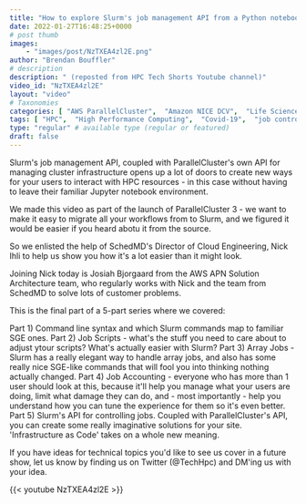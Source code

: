 ```yaml
---
title: "How to explore Slurm's job management API from a Python notebook - (Part 5)"
date: 2022-01-27T16:48:25+0000
# post thumb
images:
    - "images/post/NzTXEA4zl2E.png"
author: "Brendan Bouffler"
# description
description: " (reposted from HPC Tech Shorts Youtube channel)"
video_id: "NzTXEA4zl2E"
layout: "video"
# Taxonomies
categories: [ "AWS ParallelCluster",  "Amazon NICE DCV",  "Life Sciences", ]
tags: [ "HPC",  "High Performance Computing",  "Covid-19",  "job control",  "CPUs",  "API",  "Schedulers",  "Storage",  "EC2",  "DCV",  "GPUs",  "Lustre",  "ParallelCluster",  "vizualization",  "SGE",  "virtualization",  "Slurm",  "techshorts", ]
type: "regular" # available type (regular or featured)
draft: false
---
```


Slurm's job management API, coupled with ParallelCluster's own API for managing cluster infrastructure opens up a lot of doors to create new ways for your users to interact with HPC resources - in this case without having to leave their familiar Jupyter notebook environment.

We made this video as part of the launch of ParallelCluster 3 - we want to make it easy to migrate all your workflows from to Slurm, and we figured it would be easier if you heard abotu it from the source.

So we enlisted the help of SchedMD's Director of Cloud Engineering, Nick Ihli to help us show you how it's a lot easier than it might look.

Joining Nick today is Josiah Bjorgaard from the AWS APN Solution Architecture team, who regularly works with Nick and the team from SchedMD to solve lots of customer problems.

This is the final part of a 5-part series where we covered: 

Part 1) Command line syntax and which Slurm commands map to  familiar SGE ones.
Part 2) Job Scripts - what's the stuff you need to care about to adjust ytour scripts? What's actually easier with Slurm?
Part 3) Array Jobs - Slurm has a really elegant way to handle array jobs, and also has some really nice SGE-like commands that will fool you into thinking nothing actually changed.
Part 4) Job Accounting - everyone who has more than 1 user should look at this, because it'll help you manage what your users are doing, limit what damage they can do, and - most importantly - help you understand how you can tune the experience for them so it's even better.
Part 5) Slurm's API for controlling jobs. Coupled with ParallelCluster's API, you can create some really imaginative solutions for your site. 'Infrastructure as Code' takes on a whole new meaning.

If you have ideas for technical topics you'd like to see us cover in a future show, let us know by finding us on Twitter (@TechHpc) and DM'ing us with your idea.

{{< youtube NzTXEA4zl2E >}}